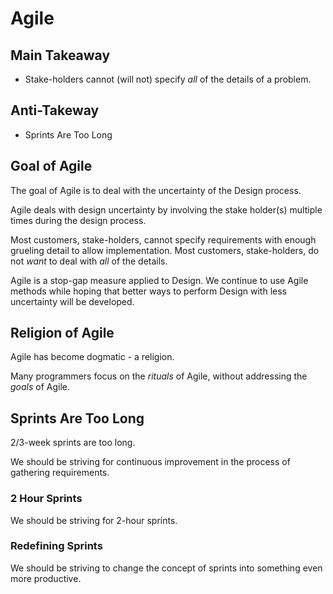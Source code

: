 # Agile

## Main Takeaway
- Stake-holders cannot (will not) specify *all* of the details of a problem.

## Anti-Takeway
- Sprints Are Too Long

## Goal of Agile

The goal of Agile is to deal with the uncertainty of the Design process.

Agile deals with design uncertainty by involving the stake holder(s) multiple times during the design process.

Most customers, stake-holders, cannot specify requirements with enough grueling detail to allow implementation.  Most customers, stake-holders, do not *want* to deal with *all* of the details.

Agile is a stop-gap measure applied to Design.  We continue to use Agile methods while hoping that better ways to perform Design with less uncertainty will be developed.

## Religion of Agile
Agile has become dogmatic - a religion.

Many programmers focus on the *rituals* of Agile, without addressing the *goals* of Agile.

## Sprints Are Too Long

2/3-week sprints are too long.

We should be striving for continuous improvement in the process of gathering requirements.

### 2 Hour Sprints 

We should be striving for 2-hour sprints.

### Redefining Sprints

We should be striving to change the concept of sprints into something even more productive.

